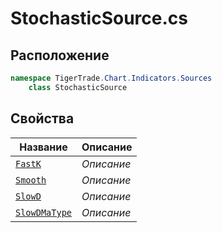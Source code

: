 
# StochasticSource.cs
## Расположение
```csharp
namespace TigerTrade.Chart.Indicators.Sources  
    class StochasticSource
```

## Свойства
| Название | Описание |
| --- | --- |
| [`FastK`](./Свойства/FastK.md) | *Описание* |
| [`Smooth`](./Свойства/Smooth.md) | *Описание* |
| [`SlowD`](./Свойства/SlowD.md) | *Описание* |
| [`SlowDMaType`](./Свойства/SlowDMaType.md) | *Описание* |
